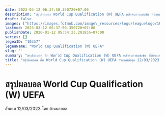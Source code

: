 ```yaml
---
date: 2023-03-12 06:37:50.350720+07:00
description: "สรุปผลบอล World Cup Qualification (W) UEFA หลังจบการแข่งขัน ที่บ้านผลบอล เว็บเผยแพร่ข้อมูลการแข่งขันฟุตบอลที่เชื่อถือได้ และ อัพเดทไวที่สุด"
draft: false
images: ["https://images.fotmob.com/image\_resources/logo/leaguelogo/10357.png"]
lastmod: 2023-03-12 06:37:50.350720+07:00
publishDate: 2020-01-12 05:54:23.291856+07:00
series: []
legeaID: "10357"
legeaName: "World Cup Qualification (W) UEFA"
slug: ''
summary: "สรุปผลบอล ลีก World Cup Qualification (W) UEFA หลังจบการแข่งขัน ที่บ้านผลบอล เว็บเผยแพร่ข้อมูลการแข่งขันฟุตบอลที่เชื่อถือได้ และ อัพเดทไวที่สุด"
title: "สรุปผลบอล ลีก World Cup Qualification (W) UEFA อัพเดทล่าสุด 12/03/2023 "
---
```


# สรุปผลบอล World Cup Qualification (W) UEFA
อัพเดท 12/03/2023 โดย บ้านผลบอล

